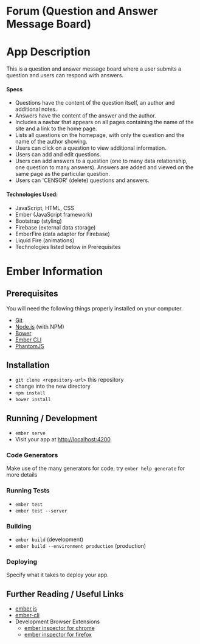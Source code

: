 # Forum (Question and Answer Message Board)

# App Description
This is a question and answer message board where a user submits a question and users can respond with answers.

#### Specs
* Questions have the content of the question itself, an author and additional notes.
* Answers have the content of the answer and the author.
* Includes a navbar that appears on all pages containing the name of the site and a link to the home page.
* Lists all questions on the homepage, with only the question and the name of the author showing.
* Users can click on a question to view additional information.
* Users can add and edit questions.
* Users can add answers to a question (one to many data relationship, one question to many answers). Answers are added and viewed on the same page as the particular question.
* Users can 'CENSOR' (delete) questions and answers.

#### Technologies Used:

* JavaScript, HTML, CSS
* Ember (JavaScript framework)
* Bootstrap (styling)
* Firebase (external data storage)
* EmberFire (data adapter for Firebase)
* Liquid Fire (animations)
* Technologies listed below in Prerequisites

# Ember Information

## Prerequisites

You will need the following things properly installed on your computer.

* [Git](http://git-scm.com/)
* [Node.js](http://nodejs.org/) (with NPM)
* [Bower](http://bower.io/)
* [Ember CLI](http://ember-cli.com/)
* [PhantomJS](http://phantomjs.org/)

## Installation

* `git clone <repository-url>` this repository
* change into the new directory
* `npm install`
* `bower install`

## Running / Development

* `ember serve`
* Visit your app at [http://localhost:4200](http://localhost:4200).

### Code Generators

Make use of the many generators for code, try `ember help generate` for more details

### Running Tests

* `ember test`
* `ember test --server`

### Building

* `ember build` (development)
* `ember build --environment production` (production)

### Deploying

Specify what it takes to deploy your app.

## Further Reading / Useful Links

* [ember.js](http://emberjs.com/)
* [ember-cli](http://ember-cli.com/)
* Development Browser Extensions
  * [ember inspector for chrome](https://chrome.google.com/webstore/detail/ember-inspector/bmdblncegkenkacieihfhpjfppoconhi)
  * [ember inspector for firefox](https://addons.mozilla.org/en-US/firefox/addon/ember-inspector/)
